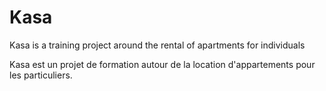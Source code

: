 # Kasa

Kasa is a training project around the rental of apartments for individuals

Kasa est un projet de formation autour de la location d'appartements pour les particuliers.
